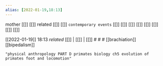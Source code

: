 ```yaml
---
alias: [2022-01-19,18:13]
---
```

 mother [[]] [[]]
 related [[]] [[]]
 `contemporary events` [[]] [[]] [[]] [[]] [[]] [[]] [[]] [[]]

[[2022-01-19]] 18:13 _related_ [[]] | [[]] | [[]] # # #
[[brachiation]]
[[bipedalism]]
```query
"physical anthropology PART D primates biology ch5 evolution of primates foot and locomotion"
```